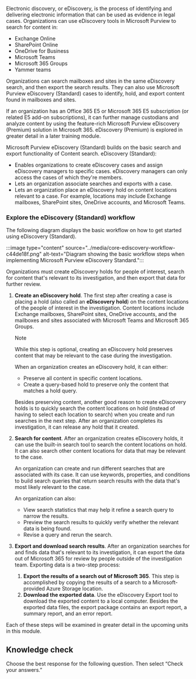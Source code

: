 Electronic discovery, or eDiscovery, is the process of identifying and delivering electronic information that can be used as evidence in legal cases. Organizations can use eDiscovery tools in Microsoft Purview to search for content in:

 -  Exchange Online
 -  SharePoint Online
 -  OneDrive for Business
 -  Microsoft Teams
 -  Microsoft 365 Groups
 -  Yammer teams

Organizations can search mailboxes and sites in the same eDiscovery search, and then export the search results. They can also use Microsoft Purview eDiscovery (Standard) cases to identify, hold, and export content found in mailboxes and sites.

If an organization has an Office 365 E5 or Microsoft 365 E5 subscription (or related E5 add-on subscriptions), it can further manage custodians and analyze content by using the feature-rich Microsoft Purview eDiscovery (Premium) solution in Microsoft 365. eDiscovery (Premium) is explored in greater detail in a later training module.

Microsoft Purview eDiscovery (Standard) builds on the basic search and export functionality of Content search. eDiscovery (Standard):

 -  Enables organizations to create eDiscovery cases and assign eDiscovery managers to specific cases. eDiscovery managers can only access the cases of which they're members.
 -  Lets an organization associate searches and exports with a case.
 -  Lets an organization place an eDiscovery hold on content locations relevant to a case. For example, locations may include Exchange mailboxes, SharePoint sites, OneDrive accounts, and Microsoft Teams.

### Explore the eDiscovery (Standard) workflow

The following diagram displays the basic workflow on how to get started using eDiscovery (Standard).

:::image type="content" source="../media/core-ediscovery-workflow-c44de18f.png" alt-text="Diagram showing the basic workflow steps when implementing Microsoft Purview eDiscovery Standard.":::


Organizations must create eDiscovery holds for people of interest, search for content that's relevant to its investigation, and then export that data for further review.

1.  **Create an eDiscovery hold**. The first step after creating a case is placing a hold (also called an **eDiscovery hold**) on the content locations of the people of interest in the investigation. Content locations include Exchange mailboxes, SharePoint sites, OneDrive accounts, and the mailboxes and sites associated with Microsoft Teams and Microsoft 365 Groups.
    
    > [!NOTE]
    > While this step is optional, creating an eDiscovery hold preserves content that may be relevant to the case during the investigation.
    
    When an organization creates an eDiscovery hold, it can either:
    
    
     -  Preserve all content in specific content locations.
     -  Create a query-based hold to preserve only the content that matches a hold query.
    
    Besides preserving content, another good reason to create eDiscovery holds is to quickly search the content locations on hold (instead of having to select each location to search) when you create and run searches in the next step. After an organization completes its investigation, it can release any hold that it created.
2.  **Search for content**. After an organization creates eDiscovery holds, it can use the built-in search tool to search the content locations on hold. It can also search other content locations for data that may be relevant to the case.
    
    An organization can create and run different searches that are associated with its case. It can use keywords, properties, and conditions to build search queries that return search results with the data that's most likely relevant to the case.
    
    An organization can also:
    
    
     -  View search statistics that may help it refine a search query to narrow the results.
     -  Preview the search results to quickly verify whether the relevant data is being found.
     -  Revise a query and rerun the search.
3.  **Export and download search results**. After an organization searches for and finds data that's relevant to its investigation, it can export the data out of Microsoft 365 for review by people outside of the investigation team. Exporting data is a two-step process:
    
    
    1.  **Export the results of a search out of Microsoft 365**. This step is accomplished by copying the results of a search to a Microsoft-provided Azure Storage location.
    2.  **Download the exported data**. Use the eDiscovery Export tool to download the exported content to a local computer. Besides the exported data files, the export package contains an export report, a summary report, and an error report.

Each of these steps will be examined in greater detail in the upcoming units in this module.

## Knowledge check

Choose the best response for the following question. Then select “Check your answers.”